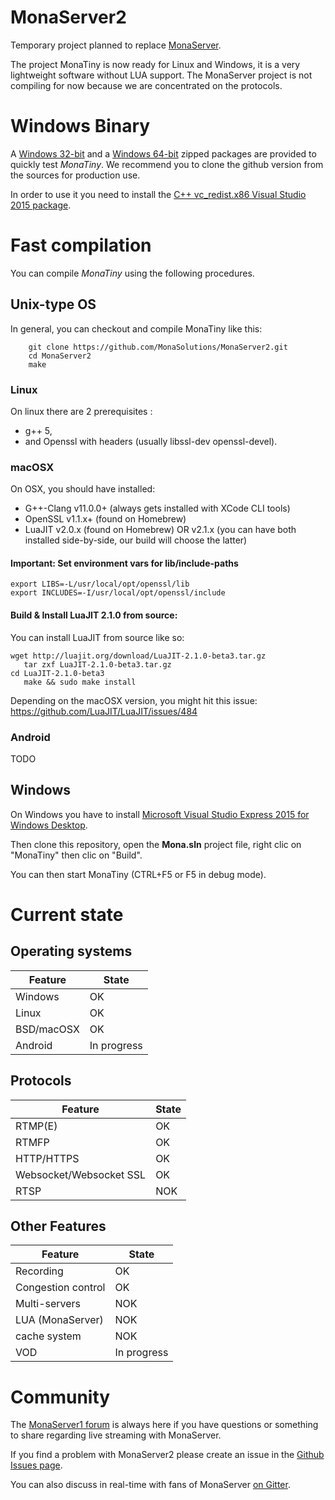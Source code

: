 # MonaServer2
Temporary project planned to replace [MonaServer](https://github.com/MonaSolutions/MonaServer).

The project MonaTiny is now ready for Linux and Windows, it is a very lightweight software without LUA support.
The MonaServer project is not compiling for now because we are concentrated on the protocols.

# Windows Binary

A [Windows 32-bit](https://sourceforge.net/projects/monaserver/files/MonaTiny/MonaTiny_Win32.zip/download) and a [ Windows 64-bit](https://sourceforge.net/projects/monaserver/files/MonaTiny/MonaTiny_Win64.zip/download) zipped packages are provided to quickly test *MonaTiny*.
We recommend you to clone the github version from the sources for production use.

In order to use it you need to install the [C++ vc_redist.x86 Visual Studio 2015 package](https://www.microsoft.com/it-it/download/details.aspx?id=48145).

# Fast compilation

You can compile *MonaTiny* using the following procedures.

## Unix-type OS

In general, you can checkout and compile MonaTiny like this:

```
    git clone https://github.com/MonaSolutions/MonaServer2.git
    cd MonaServer2
    make
```

### Linux

On linux there are 2 prerequisites :
 - g++ 5,
 - and Openssl with headers (usually libssl-dev openssl-devel).

### macOSX

On OSX, you should have installed: 

 - G++-Clang v11.0.0+ (always gets installed with XCode CLI tools)
 - OpenSSL v1.1.x+ (found on Homebrew)
 - LuaJIT v2.0.x (found on Homebrew) OR v2.1.x (you can have both installed side-by-side, our build will choose the latter)

#### Important: Set environment vars for lib/include-paths

```
export LIBS=-L/usr/local/opt/openssl/lib
export INCLUDES=-I/usr/local/opt/openssl/include
```

#### Build & Install LuaJIT 2.1.0 from source:

You can install LuaJIT from source like so:

```
wget http://luajit.org/download/LuaJIT-2.1.0-beta3.tar.gz
   tar zxf LuaJIT-2.1.0-beta3.tar.gz
cd LuaJIT-2.1.0-beta3
   make && sudo make install
```

Depending on the macOSX version, you might hit this issue: https://github.com/LuaJIT/LuaJIT/issues/484

### Android

TODO

## Windows

On Windows you have to install [Microsoft Visual Studio Express 2015 for Windows Desktop](https://my.visualstudio.com/Downloads?q=visual%20studio%202015&wt.mc_id=o~msft~vscom~older-downloads).

Then clone this repository, open the **Mona.sln** project file, right clic on "MonaTiny" then clic on "Build".

You can then start MonaTiny (CTRL+F5 or F5 in debug mode).

# Current state

## Operating systems

Feature                                      | State
---------------------------------------------|---------------------
Windows                                      | OK
Linux                                        | OK
BSD/macOSX                                   | OK
Android                                      | In progress

## Protocols

Feature                                      | State
---------------------------------------------|---------------------
RTMP(E)                                      | OK
RTMFP                                        | OK
HTTP/HTTPS                                   | OK
Websocket/Websocket SSL                      | OK
RTSP                                         | NOK

## Other Features

Feature                                      | State
---------------------------------------------|---------------------
Recording                                    | OK
Congestion control                           | OK
Multi-servers                                | NOK
LUA (MonaServer)                             | NOK
cache system                                 | NOK
VOD                                          | In progress

# Community

The [MonaServer1 forum](https://groups.google.com/forum/#!forum/monaserver) is always here if you have questions or something to share regarding live streaming with MonaServer.

If you find a problem with MonaServer2 please create an issue in the [Github Issues page](https://github.com/MonaSolutions/MonaServer2/issues).

You can also discuss in real-time with fans of MonaServer [on Gitter](https://gitter.im/MonaServer).

